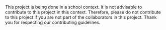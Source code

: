 This project is being done in a school context. It is not advisable to contribute to this project in this context. Therefore, please do not contribute to this project if you are not part of the collaborators in this project. Thank you for respecting our contributing guidelines.
